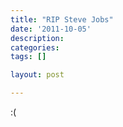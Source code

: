 ```yaml
---
title: "RIP Steve Jobs"
date: '2011-10-05'
description:
categories:
tags: []

layout: post

---
```


\:(